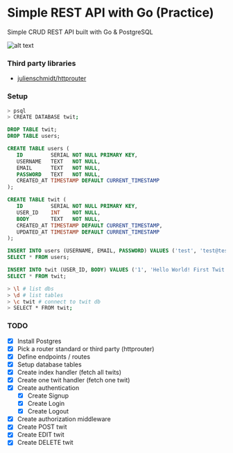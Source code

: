 # Simple REST API with Go (Practice)
Simple CRUD REST API built with Go & PostgreSQL

![alt text](https://encrypted-tbn0.gstatic.com/images?q=tbn:ANd9GcS1ykK7EvxhHcf3_fo1Bgkpu2tZJXFNgBuFaCmtwwfbCMTC43uVQw "Go")

### Third party libraries
- [julienschmidt/httprouter](github.com/julienschmidt/httprouter)

### Setup

```sh
> psql
> CREATE DATABASE twit;
```

```sql
DROP TABLE twit;
DROP TABLE users;

CREATE TABLE users (
   ID         SERIAL NOT NULL PRIMARY KEY,
   USERNAME   TEXT   NOT NULL,
   EMAIL      TEXT   NOT NULL,
   PASSWORD   TEXT   NOT NULL,
   CREATED_AT TIMESTAMP DEFAULT CURRENT_TIMESTAMP
);

CREATE TABLE twit (
   ID         SERIAL NOT NULL PRIMARY KEY,
   USER_ID    INT    NOT NULL,
   BODY       TEXT   NOT NULL,
   CREATED_AT TIMESTAMP DEFAULT CURRENT_TIMESTAMP,
   UPDATED_AT TIMESTAMP DEFAULT CURRENT_TIMESTAMP
);

INSERT INTO users (USERNAME, EMAIL, PASSWORD) VALUES ('test', 'test@test.com', 'test');
SELECT * FROM users;

INSERT INTO twit (USER_ID, BODY) VALUES ('1', 'Hello World! First Twit!');
SELECT * FROM twit;
```

```sh
> \l # list dbs
> \d # list tables
> \c twit # connect to twit db
> SELECT * FROM twit;
```

### TODO
- [x] Install Postgres
- [x] Pick a router standard or third party (httprouter)
- [x] Define endpoints / routes
- [x] Setup database tables
- [x] Create index handler (fetch all twits)
- [x] Create one twit handler (fetch one twit)
- [x] Create authentication
  - [x] Create Signup
  - [x] Create Login
  - [x] Create Logout
- [x] Create authorization middleware
- [x] Create POST twit
- [x] Create EDIT twit
- [x] Create DELETE twit
